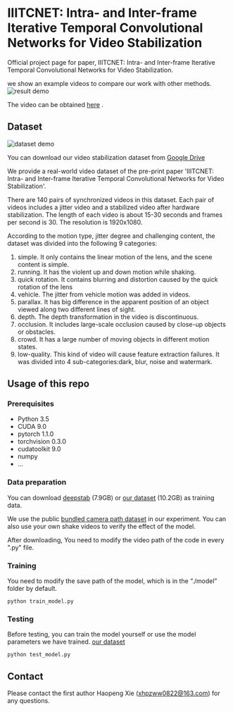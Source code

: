 # IIITCNET: Intra- and Inter-frame Iterative Temporal Convolutional Networks for Video Stabilization
Official project page for paper, IIITCNET: Intra- and Inter-frame Iterative Temporal Convolutional Networks for Video Stabilization.

we show an example videos to compare our work with other methods.
 ![result demo](./docs/result_demo.gif)

The video can be obtained [here](https://www.youtube.com/watch?v=RiOOc_clpjE) .


## Dataset
 ![dataset demo](./docs/dataset_demo.gif)

You can download our video stabilization dataset from [Google Drive](https://drive.google.com/drive/folders/1PKH6rn8U_I0EZbJdmjzStuMX1Ica4pWS?usp=sharing) 

We provide a real-world video dataset of the pre-print paper 'IIITCNET: Intra- and Inter-frame Iterative Temporal Convolutional Networks for Video Stabilization'.

There are 140 pairs of synchronized videos in this dataset. Each pair of videos includes a jitter video and a stabilized video after hardware stabilization. The length of each video is about 15-30 seconds and frames per second is 30. The resolution is 1920x1080.

According to the motion type, jitter degree and challenging content, the dataset was divided into the following 9 categories:
1. simple. It only contains the linear motion of the lens, and the scene content is simple.
2. running. It has the violent up and down motion while shaking.
3. quick rotation. It contains blurring and distortion caused by the quick rotation of the lens
4. vehicle. The jitter from vehicle motion was added in videos.
5. parallax. It has big difference in the apparent position of an object viewed along two different lines of sight.
6. depth. The depth transformation in the video is discontinuous.
7. occlusion. It includes large-scale occlusion caused by close-up objects or obstacles.
8. crowd. It has a large number of moving objects in different motion states.
9. low-quality. This kind of video will cause feature extraction failures. It was divided into 4 sub-categories:dark, blur, noise and watermark.


## Usage of this repo
### Prerequisites
- Python 3.5
- CUDA 9.0
- pytorch 1.1.0
- torchvision 0.3.0
- cudatoolkit 9.0
- numpy
- ...

### Data preparation
You can download [deepstab](http://cg.cs.tsinghua.edu.cn/download/DeepStab.zip) (7.9GB) or [our dataset](https://drive.google.com/drive/folders/1PKH6rn8U_I0EZbJdmjzStuMX1Ica4pWS?usp=sharing) (10.2GB) as training data.

We use the public [bundled camera path dataset](http://liushuaicheng.org/SIGGRAPH2013/database.html) in our experiment. You can also use your own shake videos to verify the effect of the model.

After downloading, You need to modify the video path of the code in every ".py" file.

### Training
You need to modify the save path of the model, which is in the “./model” folder by default.

```python train_model.py```

### Testing
Before testing, you can train the model yourself or use the model parameters we have trained. [our dataset](https://drive.google.com/drive/folders/1Zt0TvY7f4opXXxzyHsph0sPV9ufH0qkZ?usp=sharing)

```python test_model.py```

## Contact
Please contact the first author Haopeng Xie (xhpzww0822@163.com) for any questions.